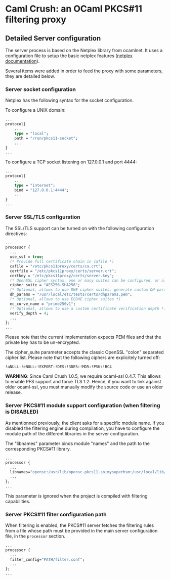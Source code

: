 # Caml Crush: an OCaml PKCS#11 filtering proxy

## Detailed Server configuration
The server process is based on the Netplex library from ocamlnet.
It uses a configuration file to setup the basic netplex features ([netplex documentation][]).

Several items were added in order to feed the proxy with some parameters, they are detailed
below.

[netplex documentation]: http://projects.camlcity.org/projects/ocamlnet.html

### Server socket configuration
Netplex has the following syntax for the socket configuration.

To configure a UNIX domain:

```ocaml
...
protocol{
    ...
    type = "local";
    path = "/run/pkcs11-socket";
    ...
}
...
```

To configure a TCP socket listening on 127.0.0.1 and port 4444:

```ocaml
...
protocol{
    ...
    type = "internet";
    bind = "127.0.0.1:4444";
    ...
}
...
```

### Server SSL/TLS configuration
The SSL/TLS support can be turned on with the following configuration directives:

```ocaml
...
processor {
  ...
  use_ssl = true;
  (* Provide full certificate chain in cafile *)
  cafile = "/etc/pkcs11proxy/certs/ca.crt";
  certfile = "/etc/pkcs11proxy/certs/server.crt";
  certkey = "/etc/pkcs11proxy/certs/server.key";
  (* OpenSSL cipher syntax, one or many suites can be configured, or alias such as HIGH *)
  cipher_suite = "AES256-SHA256";
  (* Optional, allows to use DHE cipher suites, generate custom DH paramerters *)
  dh_params = "/usr/local/etc/tests/certs/dhparams.pem";
  (* Optional, allows to use ECDHE cipher suites *)
  ec_curve_name = "prime256v1";
  (* Optional, allows to use a custom certificate verification depth *)
  verify_depth = 4;
  ...
};
...
```

Please note that the current implementation expects PEM files and that
the private key has to be un-encrypted.

The cipher\_suite parameter accepts the classic OpenSSL "colon" separated cipher list.
Please note that the following ciphers are explicitely turned off:

    !aNULL:!eNULL:!EXPORT:!DES:!3DES:!MD5:!PSK:!RC4


**WARNING**: Since Caml Crush 1.0.5, we require ocaml-ssl 0.4.7. This allows to enable PFS support and force TLS 1.2. Hence, if you want to link against older ocaml-ssl, you must manually modify the source code or use an older release.

### Server PKCS#11 module support configuration (when filtering is DISABLED)
As mentionned previously, the client asks for a specific module name.
If you disabled the filtering engine during compilation, you have to configure the module path of the different libraries in the server configuration.

The "libnames" parameter binds module "names" and the path to the corresponding PKCS#11 library.

```ocaml
...
processor {
  ...
  libnames="opensc:/usr/lib/opensc-pkcs11.so;mysuperhsm:/usr/local/lib/libmysuperhsm.so;";
  ...
};
...
```

This parameter is ignored when the project is compiled with filtering capabilities.

### Server PKCS#11 filter configuration path

When filtering is enabled, the PKCS#11 server fetches the filtering rules from a file whose path must 
be provided in the main server configuration file, in the `processor` section.

```ocaml
...
processor {
  ...
  filter_config="PATH/filter.conf";
  ...
};
...
```

